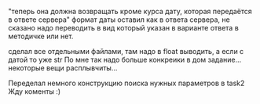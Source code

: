 "теперь она должна возвращать кроме курса дату, которая передаётся в ответе сервера" формат даты оставил как в ответа сервера, не сказано надо переводить в вид который указан в варианте ответа в методичке или нет.

сделал все отдельными файлами, там надо в float выводить, а если с датой то уже str
По мне так надо больше конкреики в дом задание... некоторые вещи расплывчиты... 

Переделал немного конструкцию поиска нужных параметров в task2
Жду коменты :)
